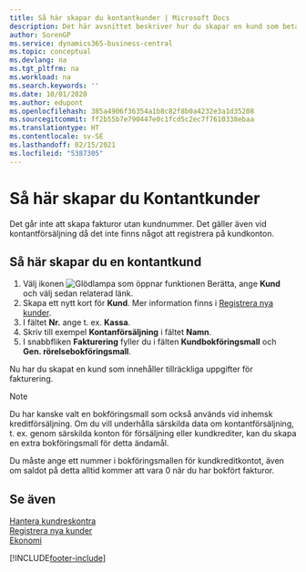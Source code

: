 ```yaml
---
title: Så här skapar du kontantkunder | Microsoft Docs
description: Det här avsnittet beskriver hur du skapar en kund som betalar kontant.
author: SorenGP
ms.service: dynamics365-business-central
ms.topic: conceptual
ms.devlang: na
ms.tgt_pltfrm: na
ms.workload: na
ms.search.keywords: ''
ms.date: 10/01/2020
ms.author: edupont
ms.openlocfilehash: 385a4906f36354a1b8c82f8b0a4232e3a1d35208
ms.sourcegitcommit: ff2b55b7e790447e0c1fcd5c2ec7f7610338ebaa
ms.translationtype: HT
ms.contentlocale: sv-SE
ms.lasthandoff: 02/15/2021
ms.locfileid: "5387305"
---
```

# <a name="set-up-cash-customers"></a>Så här skapar du Kontantkunder
Det går inte att skapa fakturor utan kundnummer. Det gäller även vid kontantförsäljning då det inte finns något att registrera på kundkonton.  

## <a name="to-set-up-a-cash-customer"></a>Så här skapar du en kontantkund  
1.  Välj ikonen ![Glödlampa som öppnar funktionen Berätta](media/ui-search/search_small.png "Berätta vad du vill göra"), ange **Kund** och välj sedan relaterad länk.  
2.  Skapa ett nytt kort för **Kund**. Mer information finns i [Registrera nya kunder](sales-how-register-new-customers.md).
3.  I fältet **Nr.** ange t. ex. **Kassa**.  
4.  Skriv till exempel **Kontanförsäljning** i fältet **Namn**.  
5.  I snabbfliken **Fakturering** fyller du i fälten **Kundbokföringsmall** och **Gen. rörelsebokföringsmall**.  

 Nu har du skapat en kund som innehåller tillräckliga uppgifter för fakturering.  

> [!NOTE]  
>  Du har kanske valt en bokföringsmall som också används vid inhemsk kreditförsäljning. Om du vill underhålla särskilda data om kontantförsäljning, t. ex. genom särskilda konton för försäljning eller kundkrediter, kan du skapa en extra bokföringsmall för detta ändamål.  
>   
>  Du måste ange ett nummer i bokföringsmallen för kundkreditkontot, även om saldot på detta alltid kommer att vara 0 när du har bokfört fakturor.  

## <a name="see-also"></a>Se även
[Hantera kundreskontra](receivables-manage-receivables.md)  
[Registrera nya kunder](sales-how-register-new-customers.md)    
[Ekonomi](finance.md)  



[!INCLUDE[footer-include](includes/footer-banner.md)]